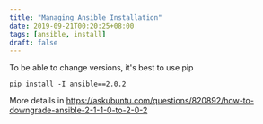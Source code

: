 ```yaml
---
title: "Managing Ansible Installation"
date: 2019-09-21T00:20:25+08:00
tags: [ansible, install]
draft: false
---
```


To be able to change versions, it's best to use pip
```
pip install -I ansible==2.0.2
```
More details in https://askubuntu.com/questions/820892/how-to-downgrade-ansible-2-1-1-0-to-2-0-2
